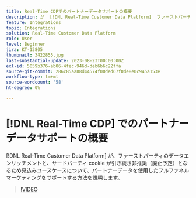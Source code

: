 ```yaml
---
title: Real-Time CDPでのパートナーデータサポートの概要
description: が  [!DNL Real-Time Customer Data Platform]  ファーストパーティのデータエンリッチメントのためにパートナーデータを使用したフルファネルマーケティングをサポートし、サードパーティ cookie が引き続き非推奨（廃止予定）となるため、使用例を予測する方法を説明します。 
feature: Integrations
topic: Integrations
solution: Real-Time Customer Data Platform
role: User
level: Beginner
jira: KT-13805
thumbnail: 3422855.jpg
last-substantial-update: 2023-08-23T00:00:00Z
exl-id: 5059b376-ab06-4fec-946d-deb6b6c22ffa
source-git-commit: 286c85aa88d44574f00ded67f0de8e0c945a153e
workflow-type: tm+mt
source-wordcount: '58'
ht-degree: 0%

---
```


# [!DNL Real-Time CDP] でのパートナーデータサポートの概要

[!DNL Real-Time Customer Data Platform] が、ファーストパーティのデータエンリッチメントと、サードパーティ cookie が引き続き非推奨（廃止予定）となるため見込みユースケースについて、パートナーデータを使用したフルファネルマーケティングをサポートする方法を説明します。 

>[!VIDEO](https://video.tv.adobe.com/v/3449690/?learn=on&enablevpops&captions=jpn)
